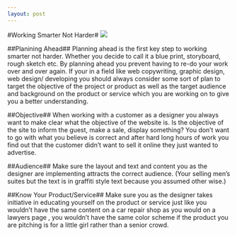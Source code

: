 ```yaml
---
layout: post
---
```

#Working Smarter Not Harder#
![](http://www.balka.com.au/wp-content/uploads/2011/08/WEBDES-Web-design-planning-820-330.jpg)

##Planining Ahead##
Planning ahead is the first key step to working smarter not harder. Whether you decide to call it a blue print, storyboard, rough sketch etc. By planning ahead you prevent having to re-do your work over and over again. If your in a field like web copywriting, graphic design, web design/ developing you should always consider some sort of plan to target the objective of the project or product as well as the target audience and background on the product or service which you are working on to give you a better understanding. 

##Objective##
When working with a customer as a designer you always want to make clear what the objective of the website is.  Is the objective of the site to inform the guest, make a sale, display something? You don’t want to go with what you believe is correct and after hard long hours of work you find out that the customer didn’t want to sell it online they just wanted to advertise.

##Audience##
Make sure the layout and text and content you as the designer are implementing attracts the correct audience. (Your selling men’s suites but the text is in graffiti style text because you assumed other wise.)

##Know Your Product/Service##
Make sure you as the designer takes initiative in educating yourself on the product or service just like you wouldn’t have the same content on a car repair shop as you would on a lawyers page , you wouldn’t have the same color scheme if the product you are pitching is for a little girl rather than a senior crowd.



